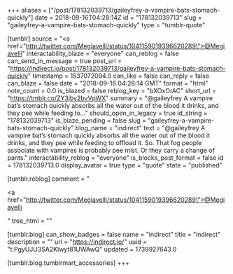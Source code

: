 +++
aliases = ["/post/178132039713/gaileyfrey-a-vampire-bats-stomach-quickly"]
date = 2018-09-16T04:28:14Z
id = "178132039713"
slug = "gaileyfrey-a-vampire-bats-stomach-quickly"
type = "tumblr-quote"

[tumblr]
source = "<a href=\"http://twitter.com/Megiavelli/status/1041159019396620289\">@Megiavelli</a>"
interactability_blaze = "everyone"
can_reblog = false
can_send_in_message = true
post_url = "https://indirect.io/post/178132039713/gaileyfrey-a-vampire-bats-stomach-quickly"
timestamp = 1537072094.0
can_like = false
can_reply = false
can_blaze = false
date = "2018-09-16 04:28:14 GMT"
format = "html"
note_count = 0.0
is_blazed = false
reblog_key = "bXOxOrAC"
short_url = "https://tmblr.co/ZY3jby2bvVpWX"
summary = "@gaileyfrey A vampire bat’s stomach quickly absorbs all the water out of the blood it drinks, and they pee while feeding to..."
should_open_in_legacy = true
id_string = "178132039713"
is_blaze_pending = false
slug = "gaileyfrey-a-vampire-bats-stomach-quickly"
blog_name = "indirect"
text = "@gaileyfrey A vampire bat’s stomach quickly absorbs all the water out of the blood it drinks, and they pee while feeding to offload it. So. That fog people associate with vampires is probably pee mist. Or they carry a change of pants."
interactability_reblog = "everyone"
is_blocks_post_format = false
id = 178132039713.0
display_avatar = true
type = "quote"
state = "published"

[tumblr.reblog]
comment = "<p><a href=\"http://twitter.com/Megiavelli/status/1041159019396620289\">@Megiavelli</a></p>"
tree_html = ""

[tumblr.blog]
can_show_badges = false
name = "indirect"
title = "indirect"
description = ""
url = "https://indirect.io/"
uuid = "t:PgyUJU3SA2Klwyt81UWAwQ"
updated = 1739927643.0

[tumblr.blog.tumblrmart_accessories]
+++
